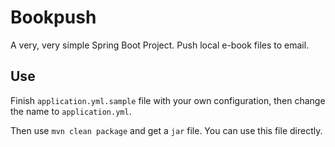 # Bookpush
A very, very simple Spring Boot Project. Push local e-book files to email.

## Use

Finish `application.yml.sample` file with your own configuration, then change the name to `application.yml`.

Then use `mvn clean package` and get a `jar` file. You can use this file directly.